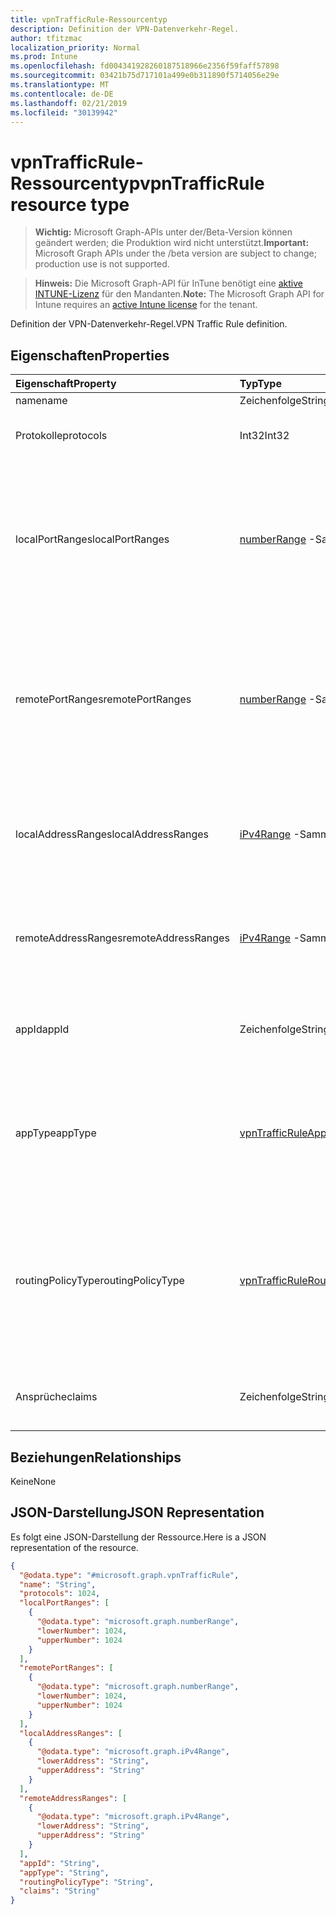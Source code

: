 ```yaml
---
title: vpnTrafficRule-Ressourcentyp
description: Definition der VPN-Datenverkehr-Regel.
author: tfitzmac
localization_priority: Normal
ms.prod: Intune
ms.openlocfilehash: fd004341928260187518966e2356f59faff57898
ms.sourcegitcommit: 03421b75d717101a499e0b311890f5714056e29e
ms.translationtype: MT
ms.contentlocale: de-DE
ms.lasthandoff: 02/21/2019
ms.locfileid: "30139942"
---
```

# <a name="vpntrafficrule-resource-type"></a><span data-ttu-id="580f0-103">vpnTrafficRule-Ressourcentyp</span><span class="sxs-lookup"><span data-stu-id="580f0-103">vpnTrafficRule resource type</span></span>

> <span data-ttu-id="580f0-104">**Wichtig:** Microsoft Graph-APIs unter der/Beta-Version können geändert werden; die Produktion wird nicht unterstützt.</span><span class="sxs-lookup"><span data-stu-id="580f0-104">**Important:** Microsoft Graph APIs under the /beta version are subject to change; production use is not supported.</span></span>

> <span data-ttu-id="580f0-105">**Hinweis:** Die Microsoft Graph-API für InTune benötigt eine [aktive INTUNE-Lizenz](https://go.microsoft.com/fwlink/?linkid=839381) für den Mandanten.</span><span class="sxs-lookup"><span data-stu-id="580f0-105">**Note:** The Microsoft Graph API for Intune requires an [active Intune license](https://go.microsoft.com/fwlink/?linkid=839381) for the tenant.</span></span>

<span data-ttu-id="580f0-106">Definition der VPN-Datenverkehr-Regel.</span><span class="sxs-lookup"><span data-stu-id="580f0-106">VPN Traffic Rule definition.</span></span>

## <a name="properties"></a><span data-ttu-id="580f0-107">Eigenschaften</span><span class="sxs-lookup"><span data-stu-id="580f0-107">Properties</span></span>
|<span data-ttu-id="580f0-108">Eigenschaft</span><span class="sxs-lookup"><span data-stu-id="580f0-108">Property</span></span>|<span data-ttu-id="580f0-109">Typ</span><span class="sxs-lookup"><span data-stu-id="580f0-109">Type</span></span>|<span data-ttu-id="580f0-110">Beschreibung</span><span class="sxs-lookup"><span data-stu-id="580f0-110">Description</span></span>|
|:---|:---|:---|
|<span data-ttu-id="580f0-111">name</span><span class="sxs-lookup"><span data-stu-id="580f0-111">name</span></span>|<span data-ttu-id="580f0-112">Zeichenfolge</span><span class="sxs-lookup"><span data-stu-id="580f0-112">String</span></span>|<span data-ttu-id="580f0-113">Namen.</span><span class="sxs-lookup"><span data-stu-id="580f0-113">Name.</span></span>|
|<span data-ttu-id="580f0-114">Protokolle</span><span class="sxs-lookup"><span data-stu-id="580f0-114">protocols</span></span>|<span data-ttu-id="580f0-115">Int32</span><span class="sxs-lookup"><span data-stu-id="580f0-115">Int32</span></span>|<span data-ttu-id="580f0-116">Protokolle (0-255).</span><span class="sxs-lookup"><span data-stu-id="580f0-116">Protocols (0-255).</span></span> <span data-ttu-id="580f0-117">Gültige Werte 0 bis 255</span><span class="sxs-lookup"><span data-stu-id="580f0-117">Valid values 0 to 255</span></span>|
|<span data-ttu-id="580f0-118">localPortRanges</span><span class="sxs-lookup"><span data-stu-id="580f0-118">localPortRanges</span></span>|<span data-ttu-id="580f0-119">[numberRange](../resources/intune-deviceconfig-numberrange.md) -Sammlung</span><span class="sxs-lookup"><span data-stu-id="580f0-119">[numberRange](../resources/intune-deviceconfig-numberrange.md) collection</span></span>|<span data-ttu-id="580f0-120">Der lokale Portregel kann nur festgelegt werden, wenn das Protokoll TCP oder UDP (6 oder 17) ist.</span><span class="sxs-lookup"><span data-stu-id="580f0-120">Local port range can be set only when protocol is either TCP or UDP (6 or 17).</span></span> <span data-ttu-id="580f0-121">Diese Collection darf maximal 500 Elemente enthalten.</span><span class="sxs-lookup"><span data-stu-id="580f0-121">This collection can contain a maximum of 500 elements.</span></span>|
|<span data-ttu-id="580f0-122">remotePortRanges</span><span class="sxs-lookup"><span data-stu-id="580f0-122">remotePortRanges</span></span>|<span data-ttu-id="580f0-123">[numberRange](../resources/intune-deviceconfig-numberrange.md) -Sammlung</span><span class="sxs-lookup"><span data-stu-id="580f0-123">[numberRange](../resources/intune-deviceconfig-numberrange.md) collection</span></span>|<span data-ttu-id="580f0-124">Der Remote-Portierungs-Range kann nur festgelegt werden, wenn das Protokoll TCP oder UDP (6 oder 17) ist.</span><span class="sxs-lookup"><span data-stu-id="580f0-124">Remote port range can be set only when protocol is either TCP or UDP (6 or 17).</span></span> <span data-ttu-id="580f0-125">Diese Collection darf maximal 500 Elemente enthalten.</span><span class="sxs-lookup"><span data-stu-id="580f0-125">This collection can contain a maximum of 500 elements.</span></span>|
|<span data-ttu-id="580f0-126">localAddressRanges</span><span class="sxs-lookup"><span data-stu-id="580f0-126">localAddressRanges</span></span>|<span data-ttu-id="580f0-127">[iPv4Range](../resources/intune-shared-ipv4range.md) -Sammlung</span><span class="sxs-lookup"><span data-stu-id="580f0-127">[iPv4Range](../resources/intune-shared-ipv4range.md) collection</span></span>|<span data-ttu-id="580f0-128">Lokaler adressumfang.</span><span class="sxs-lookup"><span data-stu-id="580f0-128">Local address range.</span></span> <span data-ttu-id="580f0-129">Diese Collection darf maximal 500 Elemente enthalten.</span><span class="sxs-lookup"><span data-stu-id="580f0-129">This collection can contain a maximum of 500 elements.</span></span>|
|<span data-ttu-id="580f0-130">remoteAddressRanges</span><span class="sxs-lookup"><span data-stu-id="580f0-130">remoteAddressRanges</span></span>|<span data-ttu-id="580f0-131">[iPv4Range](../resources/intune-shared-ipv4range.md) -Sammlung</span><span class="sxs-lookup"><span data-stu-id="580f0-131">[iPv4Range](../resources/intune-shared-ipv4range.md) collection</span></span>|<span data-ttu-id="580f0-132">Remote Adressbereiche.</span><span class="sxs-lookup"><span data-stu-id="580f0-132">Remote address range.</span></span> <span data-ttu-id="580f0-133">Diese Collection darf maximal 500 Elemente enthalten.</span><span class="sxs-lookup"><span data-stu-id="580f0-133">This collection can contain a maximum of 500 elements.</span></span>|
|<span data-ttu-id="580f0-134">appId</span><span class="sxs-lookup"><span data-stu-id="580f0-134">appId</span></span>|<span data-ttu-id="580f0-135">Zeichenfolge</span><span class="sxs-lookup"><span data-stu-id="580f0-135">String</span></span>|<span data-ttu-id="580f0-136">APP-ID, wenn diese Datenverkehrs Regel von einer APP ausgelöst wird.</span><span class="sxs-lookup"><span data-stu-id="580f0-136">App identifier, if this traffic rule is triggered by an app.</span></span>|
|<span data-ttu-id="580f0-137">appType</span><span class="sxs-lookup"><span data-stu-id="580f0-137">appType</span></span>|[<span data-ttu-id="580f0-138">vpnTrafficRuleAppType</span><span class="sxs-lookup"><span data-stu-id="580f0-138">vpnTrafficRuleAppType</span></span>](../resources/intune-deviceconfig-vpntrafficruleapptype.md)|<span data-ttu-id="580f0-139">App-Typ, wenn diese Datenverkehrs Regel von einer APP ausgelöst wird.</span><span class="sxs-lookup"><span data-stu-id="580f0-139">App type, if this traffic rule is triggered by an app.</span></span> <span data-ttu-id="580f0-140">Mögliche Werte sind: `none`, `desktop` und `universal`.</span><span class="sxs-lookup"><span data-stu-id="580f0-140">Possible values are: `none`, `desktop`, `universal`.</span></span>|
|<span data-ttu-id="580f0-141">routingPolicyType</span><span class="sxs-lookup"><span data-stu-id="580f0-141">routingPolicyType</span></span>|[<span data-ttu-id="580f0-142">vpnTrafficRuleRoutingPolicyType</span><span class="sxs-lookup"><span data-stu-id="580f0-142">vpnTrafficRuleRoutingPolicyType</span></span>](../resources/intune-deviceconfig-vpntrafficruleroutingpolicytype.md)|<span data-ttu-id="580f0-143">Wenn die APP ausgelöst wird, wird angegeben, ob ein geteilten Tunnel auf dieser Route aktiviert werden soll.</span><span class="sxs-lookup"><span data-stu-id="580f0-143">When app triggered, indicates whether to enable split tunneling along this route.</span></span> <span data-ttu-id="580f0-144">Mögliche Werte sind: `none`, `splitTunnel` und `forceTunnel`.</span><span class="sxs-lookup"><span data-stu-id="580f0-144">Possible values are: `none`, `splitTunnel`, `forceTunnel`.</span></span>|
|<span data-ttu-id="580f0-145">Ansprüche</span><span class="sxs-lookup"><span data-stu-id="580f0-145">claims</span></span>|<span data-ttu-id="580f0-146">Zeichenfolge</span><span class="sxs-lookup"><span data-stu-id="580f0-146">String</span></span>|<span data-ttu-id="580f0-147">Dieser Datenverkehrs Regel zugeordnete Forderung.</span><span class="sxs-lookup"><span data-stu-id="580f0-147">Claims associated with this traffic rule.</span></span>|

## <a name="relationships"></a><span data-ttu-id="580f0-148">Beziehungen</span><span class="sxs-lookup"><span data-stu-id="580f0-148">Relationships</span></span>
<span data-ttu-id="580f0-149">Keine</span><span class="sxs-lookup"><span data-stu-id="580f0-149">None</span></span>

## <a name="json-representation"></a><span data-ttu-id="580f0-150">JSON-Darstellung</span><span class="sxs-lookup"><span data-stu-id="580f0-150">JSON Representation</span></span>
<span data-ttu-id="580f0-151">Es folgt eine JSON-Darstellung der Ressource.</span><span class="sxs-lookup"><span data-stu-id="580f0-151">Here is a JSON representation of the resource.</span></span>
<!-- {
  "blockType": "resource",
  "@odata.type": "microsoft.graph.vpnTrafficRule"
}
-->
``` json
{
  "@odata.type": "#microsoft.graph.vpnTrafficRule",
  "name": "String",
  "protocols": 1024,
  "localPortRanges": [
    {
      "@odata.type": "microsoft.graph.numberRange",
      "lowerNumber": 1024,
      "upperNumber": 1024
    }
  ],
  "remotePortRanges": [
    {
      "@odata.type": "microsoft.graph.numberRange",
      "lowerNumber": 1024,
      "upperNumber": 1024
    }
  ],
  "localAddressRanges": [
    {
      "@odata.type": "microsoft.graph.iPv4Range",
      "lowerAddress": "String",
      "upperAddress": "String"
    }
  ],
  "remoteAddressRanges": [
    {
      "@odata.type": "microsoft.graph.iPv4Range",
      "lowerAddress": "String",
      "upperAddress": "String"
    }
  ],
  "appId": "String",
  "appType": "String",
  "routingPolicyType": "String",
  "claims": "String"
}
```




